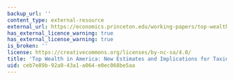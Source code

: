 ```yaml
---
backup_url: ''
content_type: external-resource
external_url: https://economics.princeton.edu/working-papers/top-wealth-in-america-new-estimates-and-implications-for-taxing-the-rich/
has_external_licence_warning: true
has_external_license_warning: true
is_broken: ''
license: https://creativecommons.org/licenses/by-nc-sa/4.0/
title: 'Top Wealth in America: New Estimates and Implications for Taxing the Rich'
uid: ceb7e89b-92a0-43a1-a064-e0ec068be5aa
---
```

